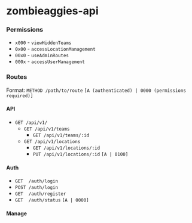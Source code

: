 # zombieaggies-api

### Permissions

* `x000` - `viewHiddenTeams`
* `0x00` - `accessLocationManagement`
* `00x0` - `useAdminRoutes`
* `000x` - `accessUserManagement`

### Routes

Format: `METHOD /path/to/route` `[A (authenticated) | 0000 (permissions required)]`

#### API
* `GET /api/v1/`
  * `GET /api/v1/teams`
    * `GET /api/v1/teams/:id`
  * `GET /api/v1/locations`
    * `GET /api/v1/locations/:id`
    * `PUT /api/v1/locations/:id` `[A | 0100]`

#### Auth
* `GET  /auth/login`
* `POST /auth/login`
* `GET  /auth/register`
* `GET  /auth/status` `[A | 0000]`

#### Manage
